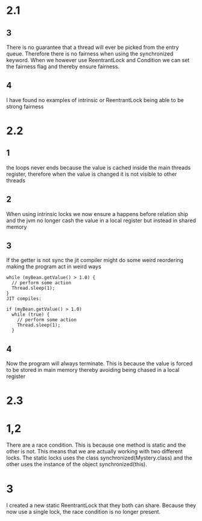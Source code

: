 # 2.1 

## 3 
There is no guarantee that a thread will ever be picked from the entry queue. Therefore there is no fairness when using the synchronized keyword. When we however use ReentrantLock and Condition we can set the fairness flag and thereby ensure fairness. 

## 4 
I have found no examples of intrinsic or ReentrantLock being able to be strong fairness 

# 2.2

## 1 
the loops never ends because the value is cached inside the main threads register, therefore when the value is changed it is not visible to other threads


## 2
When using intrinsic locks we now ensure a happens before relation ship and the jvm no longer cash the value in a local register but instead in shared memory 

## 3
If the getter is not sync the jit compiler might do some weird reordering making the program act in weird ways

```
while (myBean.getValue() > 1.0) {
  // perform some action
  Thread.sleep(1);
}
JIT compiles:

if (myBean.getValue() > 1.0) 
  while (true) {
    // perform some action
    Thread.sleep(1);
  }
```

## 4
Now the program will always terminate. This is because the value is forced to be stored in main memory thereby avoiding being chased in a local register

# 2.3


# 1,2
There are a race condition. This is because one method is static and the other is not. This means that we are actually working with two different locks. The static locks uses the class synchronized(Mystery.class) and the other uses the instance of the object synchronized(this). 


# 3
I created a new static ReentrantLock that they both can share. Because they now use a single lock, the race condition is no longer present.
